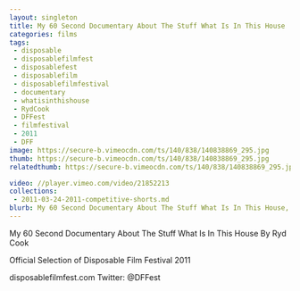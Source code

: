 ```yaml
---
layout: singleton
title: My 60 Second Documentary About The Stuff What Is In This House
categories: films
tags:
 - disposable
 - disposablefilmfest
 - disposablefest
 - disposablefilm
 - disposablefilmfestival
 - documentary
 - whatisinthishouse
 - RydCook
 - DFFest
 - filmfestival
 - 2011
 - DFF
image: https://secure-b.vimeocdn.com/ts/140/838/140838869_295.jpg
thumb: https://secure-b.vimeocdn.com/ts/140/838/140838869_295.jpg
relatedthumb: https://secure-b.vimeocdn.com/ts/140/838/140838869_295.jpg

video: //player.vimeo.com/video/21852213
collections:
 - 2011-03-24-2011-competitive-shorts.md
blurb: My 60 Second Documentary About The Stuff What Is In This House, a film by Ryd Cook.
---
```


My 60 Second Documentary About The Stuff What Is In This House
By Ryd Cook

Official Selection of Disposable Film Festival 2011

disposablefilmfest.com
Twitter: @DFFest
